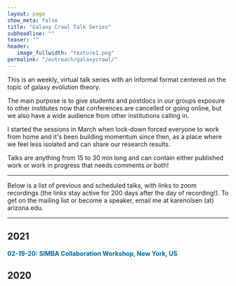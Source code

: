 ```yaml
---
layout: page
show_meta: false
title: "Galaxy Crawl Talk Series"
subheadline: ""
teaser: ""
header:
   image_fullwidth: "texture1.png"
permalink: "/outreach/galaxycrawl/"
---
```


This is an weekly, virtual talk series with an informal format centered on the topic of galaxy evolution theory.

The main purpose is to give students and postdocs in our groups exposure to other institutes now that conferences are cancelled or going online, but we also have a wide audience from other institutions calling in. 

I started the sessions in March when lock-down forced everyone to work from home and it's been building momentum since then, as a place where we feel less isolated and can share our research results. 

Talks are anything from 15 to 30 min long and can contain either published work or work in progress that needs comments or both! 

---

Below is a list of previous and scheduled talks, with links to zoom recordings (the links stay active for 200 days after the day of recording!). To get on the mailing list or become a speaker, email me at karenolsen (at) arizona.edu.


___

## 2021

<b style="color: #006699">02-19-20: SIMBA Collaboration Workshop, New York, US</b><br>



## 2020


